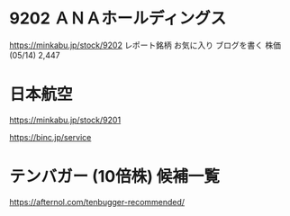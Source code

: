 # 9202  ＡＮＡホールディングス
https://minkabu.jp/stock/9202
レポート銘柄
お気に入り
ブログを書く
株価(05/14) 
2,447


# 日本航空  
https://minkabu.jp/stock/9201


https://binc.jp/service

# テンバガー (10倍株) 候補一覧
https://afternol.com/tenbugger-recommended/
